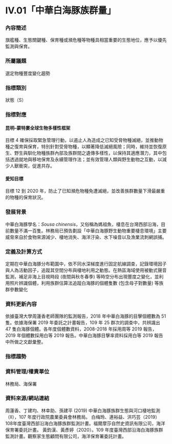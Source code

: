# IV.01「中華白海豚族群量」

<script type="text/javascript" src="http://cdn.mathjax.org/mathjax/latest/MathJax.js?config=TeX-AMS-MML_HTMLorMML"></script>

### 內容簡述
旗艦種、生態關鍵種、保育種或瀕危種等物種具相當重要的生態地位，應予以優先監測與保育。 
### 所屬議題
選定物種豐度變化趨勢
### 指標類別
狀態（S）
### 指標對應
#### 昆明–蒙特婁全球生物多樣性框架
目標 4
確保採取緊急管理行動，以遏止人為造成之已知受脅物種滅絕，並推動物種之復育與保育，特別針對受脅物種，以顯著降低滅絕風險；同時，維持並恢復原生、野生與馴化物種族群內部及族群間之遺傳多樣性，以保持其適應潛力，其中包括透過就地與移地保育及永續管理作法；並有效管理人類與野生動物之互動，以減少人獸衝突，促進共存。 
#### 愛知目標
目標 12
到 2020 年，防止了已知瀕危物種免遭滅絕，並改善族群數量下滑最嚴重的物種的保育狀況。
### 發展背景
中華白海豚學名：*Sousa chinensis*，又俗稱為媽祖魚，棲息在台灣西部沿海，目前數量不滿一百隻。林務局已預告劃設「中華白海豚野生動物重要棲息環境」主要威脅來自於食物來源減少、棲地消失、海洋汙染、水下噪音以及漁業流刺網誤捕。
### 定義及計算方式
定期在中華白海豚分布範圍中，依不同水深梯度進行固定航線調查，記錄環境因子與人為活動因子，追蹤其空間分布與棲地利用之動態。在熱區海域使用被動式聲音監測，補足非海上目視時段 (夜間與秋冬春季) 等時空分布出現豐度之變化，並利用照片辨識個體，利用族群估算法追蹤白海豚的個體隻數 (包含母子對數量) 等族群參數變化
### 資料更新內容
依據臺灣大學周蓮香老師團隊的監測報告，2018 年中華白海豚的目擊個體數為 51 隻。依據海保署 2019 年委託之計畫報告，109 年 25 群次的調查中，共辨識出 47 隻白海豚個體。各年度個體數資料，2008-2018 年採用周等 2019 報告，2019 年個體數採用白等 2019 報告。中華白海豚目擊率資料採用白等 2019 報告中所做之文獻彙整。
### 指標趨勢
### 資料管理/權責單位
林務局、海保署
### 資料來源/網站連結
周蓮香、丁建均、林幸助、孫建平 (2019) 中華白海豚族群生態與河口棲地監測（II），107 年度行政院農業委員會林務局。
白梅玲、連裕益、洪巧芸（2019）108年度臺灣西部沿海白海豚族群監測計畫。福爾摩莎自然史資訊有限公司，海洋保育署委託計畫。
黃鈞漢、黃彥婷（2020）。109 年度臺灣西部沿海白海豚族群監測計畫。觀察家生態顧問有限公司，海洋保育署委託計畫。
